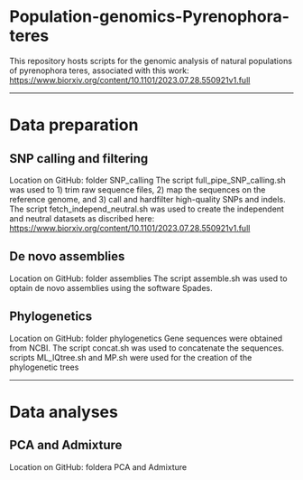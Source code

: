 # Population-genomics-Pyrenophora-teres
This repository hosts scripts for the genomic analysis of natural populations of pyrenophora teres, associated with this work: https://www.biorxiv.org/content/10.1101/2023.07.28.550921v1.full

------------------------------------------------------------------------------------------------------------------------------------

# Data preparation

## SNP calling and filtering

Location on GitHub: folder SNP_calling
The script full_pipe_SNP_calling.sh was used to 1) trim raw sequence files, 2) map the sequences on the reference genome, and 3) call and hardfilter high-quality SNPs and indels.
The script fetch_independ_neutral.sh was used to create the independent and neutral datasets as discribed here: https://www.biorxiv.org/content/10.1101/2023.07.28.550921v1.full

## De novo assemblies
Location on GitHub: folder assemblies
The script assemble.sh was used to optain de novo assemblies using the software Spades.

## Phylogenetics
Location on GitHub: folder phylogenetics
Gene sequences were obtained from NCBI. The script concat.sh was used to concatenate the sequences.
scripts ML_IQtree.sh and MP.sh were used for the creation of the phylogenetic trees

----------------------------------------------------------------------------------------------------------------------------------------

# Data analyses

## PCA and Admixture
Location on GitHub: foldera PCA and Admixture

